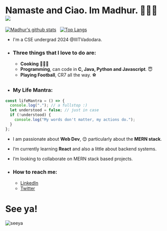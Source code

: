 # Namaste and Ciao. Im Madhur. 🙏👋🏼 &nbsp; ![](https://komarev.com/ghpvc/?username=Im-Madhur-Gupta&color=6b0000&label=Views)

[![Madhur's github stats](https://github-readme-stats.vercel.app/api?username=Im-Madhur-Gupta&count_private=true&show_icons=true&theme=nord&hide_rank=true)](https://github.com/anuraghazra/github-readme-stats) &nbsp;
[![Top Langs](https://github-readme-stats.vercel.app/api/top-langs/?username=Im-Madhur-Gupta&layout=compact)](https://github.com/anuraghazra/github-readme-stats)

* I'm a CSE undergrad 2024 @IIITVadodara.
* ### Three things that I love to do are:
  * **Cooking** 👨‍🍳🍕
  * **Programming**, can code in **C, Java, Python and Javascript**. 😇
  * **Playing Football**, CR7 all the way. ⚽

* ### My Life Mantra:
```javascript
const lifeMantra = () => {
  console.log("."); // a fullstop :)
  let understood = false; // just in case
  if (!understood) {
    console.log("My words don't matter, my actions do.");
  }
};
```

* I am passionate about **Web Dev**, 😊 particularly about the **MERN stack**.
* I’m currently learning **React** and also a little about backend systems.
* I’m looking to collaborate on MERN stack based projects.

* ### How to reach me:
  * [LinkedIn](https://www.linkedin.com/in/madhur-gupta-07408320b/ "LinkedIn")
  * [Twitter](https://twitter.com/Mg6421 "Twitter")

# See ya!
![seeya](https://user-images.githubusercontent.com/76112446/139240376-e4357c95-165e-4f32-bd6d-9e53cf5c13f1.gif)
